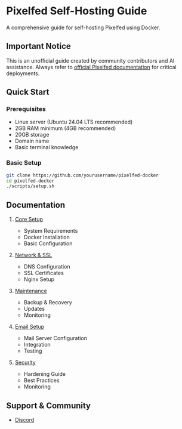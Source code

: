 # Pixelfed Self-Hosting Guide

A comprehensive guide for self-hosting Pixelfed using Docker.

## Important Notice
This is an unofficial guide created by community contributors and AI assistance. Always refer to [official Pixelfed documentation](https://docs.pixelfed.org/) for critical deployments.

## Quick Start

### Prerequisites
- Linux server (Ubuntu 24.04 LTS recommended)
- 2GB RAM minimum (4GB recommended)
- 20GB storage
- Domain name
- Basic terminal knowledge

### Basic Setup
```bash
git clone https://github.com/yourusername/pixelfed-docker
cd pixelfed-docker
./scripts/setup.sh
```

## Documentation

1. [Core Setup](docs/01-core-setup.md)
   - System Requirements
   - Docker Installation
   - Basic Configuration

2. [Network & SSL](docs/02-network-ssl.md)
   - DNS Configuration
   - SSL Certificates
   - Nginx Setup

3. [Maintenance](docs/03-maintenance.md)
   - Backup & Recovery
   - Updates
   - Monitoring

4. [Email Setup](docs/04-email-setup.md)
   - Mail Server Configuration
   - Integration
   - Testing

5. [Security](docs/05-security.md)
   - Hardening Guide
   - Best Practices
   - Monitoring

## Support & Community

- [Discord](https://discord.gg/pixelfed)
